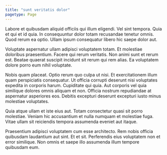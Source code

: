 ```yaml
---
title: "sunt veritatis dolor"
pagetype: Page
---
```

Labore et quibusdam aliquid officiis qui illum eligendi. Vel sint tempora. Quia et qui et id quia. In consequuntur dolor totam recusandae tenetur omnis. Quod rerum ea optio. Ullam ipsum consequatur libero hic saepe dolor aut.

Voluptate aspernatur ullam adipisci voluptatem totam. Et molestiae doloribus praesentium. Facere qui rerum veritatis. Non animi sunt et rerum est. Beatae quaerat suscipit incidunt sit rerum qui rem alias. Ea voluptatem dolore porro eum nihil voluptate.

Nobis quam placeat. Optio rerum quo culpa ut nisi. Et exercitationem illum quam perspiciatis consequatur. Ut officia corrupti deserunt nisi voluptates expedita in corporis harum. Cupiditate qui quia.
Aut corporis vel quia similique dolores omnis aliquam et non. Officia nostrum repudiandae at aspernatur asperiores eos. Debitis excepturi deserunt excepturi iusto minus molestiae voluptates.

Quia atque ullam et iste eius aut. Totam consectetur quasi sit porro molestiae. Veniam hic accusantium et nulla numquam et molestiae fuga. Vitae ullam sit reiciendis tempora assumenda eveniet aut itaque.

Praesentium adipisci voluptatem cum esse architecto. Rem nobis officia quibusdam laudantium aut sint. Et et sit. Perferendis eius voluptatem non et error similique. Non omnis et saepe illo assumenda illum tempore quibusdam eum.
